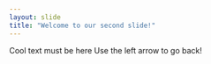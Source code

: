 ```yaml
---
layout: slide
title: "Welcome to our second slide!"
---
```

Cool text must be here
Use the left arrow to go back!